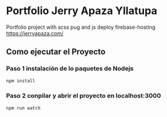 # Portfolio Jerry Apaza Yllatupa

Portfolio project with scss pug and js deploy firebase-hosting
https://jerryapaza.com/

## Como ejecutar el Proyecto

### Paso 1 instalación de lo paquetes de Nodejs

```bash
npm install
```

### Paso 2 conpilar y abrir el proyecto en localhost:3000

```bash
npm run watch
```
